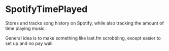 # SpotifyTimePlayed
Stores and tracks song history on Spotify, while also tracking the amount of time playing music.

General idea is to make something like last.fm scrobbling, except easier to set up and no pay wall.
